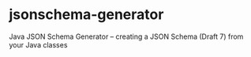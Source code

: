 # jsonschema-generator
Java JSON Schema Generator – creating a JSON Schema (Draft 7) from your Java classes
